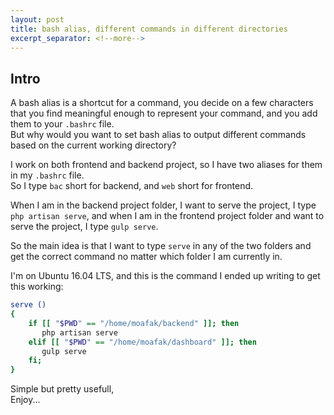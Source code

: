 ```yaml
---
layout: post
title: bash alias, different commands in different directories
excerpt_separator: <!--more-->
---
```


## Intro
A bash alias is a shortcut for a command, you decide on a few characters that you find meaningful enough to represent your command, and you add them to your `.bashrc` file.  
But why would you want to set bash alias to output different commands based on the current working directory?
<!--more-->
I work on both frontend and backend project, so I have two aliases for them in my `.bashrc` file.  
So I type `bac` short for backend, and `web` short for frontend.  

When I am in the backend project folder, I want to serve the project, I type `php artisan serve`,
 and when I am in the frontend project folder and want to serve the project, I type `gulp serve`.  

So the main idea is that I want to type `serve` in any of the two folders and get the correct command no matter which folder I am currently in.  

I'm on Ubuntu 16.04 LTS, and this is the command I ended up writing to get this working:  

```bash
serve ()
{
    if [[ "$PWD" == "/home/moafak/backend" ]]; then
       php artisan serve
    elif [[ "$PWD" == "/home/moafak/dashboard" ]]; then
       gulp serve
    fi;
}
```

Simple but pretty usefull,  
Enjoy...   